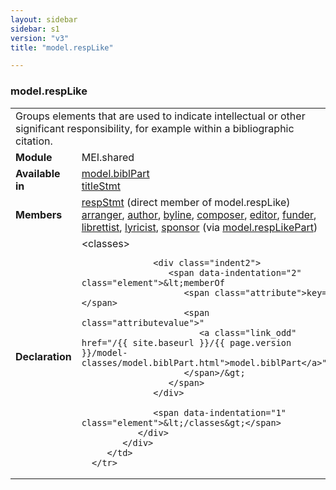 ```yaml
---
layout: sidebar
sidebar: s1
version: "v3"
title: "model.respLike"

---
```


<div class="classSpec model">
   <h3 id="model.respLike">model.respLike</h3>
   <table class="wovenodd">
      <tr>
         <td colspan="2" class="wovenodd-col2">Groups elements that are used to indicate intellectual or other significant
            responsibility, for example within a bibliographic citation.
         </td>
      </tr>
      <tr>
         <td class="wovenodd-col1">
            <strong>Module</strong>
         </td>
         <td class="wovenodd-col2">MEI.shared</td>
      </tr>
      <tr>
         <td class="wovenodd-col1">
            <strong>Available in</strong>
         </td>
         <td class="wovenodd-col2">
            <div class="parent">
               <div>
                  <a class="link_odd_classSpec" href="/{{ site.baseurl }}/{{ page.version }}/model-classes/model.biblPart.html">model.biblPart</a>
               </div>
               <div>
                  <a class="link_odd_elementSpec" href="/{{ site.baseurl }}/{{ page.version }}/elements/titleStmt.html">titleStmt</a>
               </div>
            </div>
         </td>
      </tr>
      <tr>
         <td class="wovenodd-col1">
            <strong>Members</strong>
         </td>
         <td class="wovenodd-col2">
            <div class="parent">
               <div>
                  <a class="link_odd_elementSpec" href="/{{ site.baseurl }}/{{ page.version }}/elements/respStmt.html">respStmt</a> (direct member of model.respLike)
               </div>
               <div>
                  <a class="link_odd_elementSpec" href="/{{ site.baseurl }}/{{ page.version }}/model-classes/arranger.html">arranger</a>, 
                  <a class="link_odd_elementSpec" href="/{{ site.baseurl }}/{{ page.version }}/model-classes/author.html">author</a>, 
                  <a class="link_odd_elementSpec" href="/{{ site.baseurl }}/{{ page.version }}/model-classes/byline.html">byline</a>, 
                  <a class="link_odd_elementSpec" href="/{{ site.baseurl }}/{{ page.version }}/model-classes/composer.html">composer</a>, 
                  <a class="link_odd_elementSpec" href="/{{ site.baseurl }}/{{ page.version }}/model-classes/editor.html">editor</a>, 
                  <a class="link_odd_elementSpec" href="/{{ site.baseurl }}/{{ page.version }}/model-classes/funder.html">funder</a>, 
                  <a class="link_odd_elementSpec" href="/{{ site.baseurl }}/{{ page.version }}/model-classes/librettist.html">librettist</a>, 
                  <a class="link_odd_elementSpec" href="/{{ site.baseurl }}/{{ page.version }}/model-classes/lyricist.html">lyricist</a>, 
                  <a class="link_odd_elementSpec" href="/{{ site.baseurl }}/{{ page.version }}/model-classes/sponsor.html">sponsor</a>
                  <span> (via 
                     <a class="link_odd_classSpec" href="/{{ site.baseurl }}/{{ page.version }}/model-classes/model.respLikePart.html">model.respLikePart</a>)
                  </span>
               </div>
            </div>
         </td>
      </tr>
      <tr>
         <td class="wovenodd-col1">
            <strong>Declaration</strong>
         </td>
         <td class="wovenodd-col2">
            <div xml:space="preserve" class="pre">
               <div class="indent1">
                  <span data-indentation="1" class="element">&lt;classes&gt;</span>
                  
                  <div class="indent2">
                     <span data-indentation="2" class="element">&lt;memberOf 
                        <span class="attribute">key=</span>
                        <span class="attributevalue">"
                           <a class="link_odd" href="/{{ site.baseurl }}/{{ page.version }}/model-classes/model.biblPart.html">model.biblPart</a>"
                        </span>/&gt;
                     </span>
                  </div>
                  
                  <span data-indentation="1" class="element">&lt;/classes&gt;</span>
               </div>
            </div>
         </td>
      </tr>
   </table>
</div>